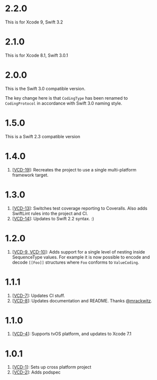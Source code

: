 # 2.2.0
This is for Xcode 9, Swift 3.2

# 2.1.0
This is for Xcode 8.1, Swift 3.0.1

# 2.0.0
This is the Swift 3.0 compatible version.

The key change here is that `CodingType` has been renamed to `CodingProtocol` in accordance with Swift 3.0 naming style.

# 1.5.0
This is a Swift 2.3 compatible version

# 1.4.0
1. [[VCD-19](https://github.com/danthorpe/ValueCoding/pull/19)]: Recreates the project to use a single multi-platform framework target.

# 1.3.0
1. [[VCD-13](https://github.com/danthorpe/ValueCoding/pull/13)]: Switches test coverage reporting to Coveralls. Also adds SwiftLint rules into the project and CI.
2. [[VCD-14](https://github.com/danthorpe/ValueCoding/pull/14)]: Updates to Swift 2.2 syntax. :)

# 1.2.0
1. [[VCD-9, VCD-10](https://github.com/danthorpe/ValueCoding/pull/10)]: Adds support for a single level of nesting inside SequenceType values. For example it is now possible to encode and decode `[[Foo]]` structures where `Foo` conforms to `ValueCoding`.

# 1.1.1
1. [[VCD-7](https://github.com/danthorpe/ValueCoding/pull/7)]: Updates CI stuff.
2. [[VCD-8](https://github.com/danthorpe/ValueCoding/pull/8)]: Updates documentation and README. Thanks [@mrackwitz](https://github.com/danthorpe/ValueCoding/commit/489809da1ba70abf09bc519b784d77a3c47b9f41).

# 1.1.0
1. [[VCD-4](https://github.com/danthorpe/ValueCoding/pull/4)]: Supports tvOS platform, and updates to Xcode 7.1

# 1.0.1
1. [[VCD-1](https://github.com/danthorpe/ValueCoding/pull/1)]: Sets up cross platform project
2. [[VCD-2](https://github.com/danthorpe/ValueCoding/pull/2)]: Adds podspec
